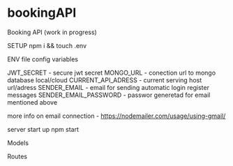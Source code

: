 # bookingAPI

Booking API (work in progress)

SETUP
npm i && touch .env

ENV file config variables

JWT_SECRET - secure jwt secret
MONGO_URL - conection url to mongo database local/cloud
CURRENT_API_ADRESS - current serving host url/adress
SENDER_EMAIL - email for sending automatic login register messages
SENDER_EMAIL_PASSWORD - passwor generetad for email mentioned above

more info on email connection - https://nodemailer.com/usage/using-gmail/ 

server start up 
npm start  


Models


Routes

